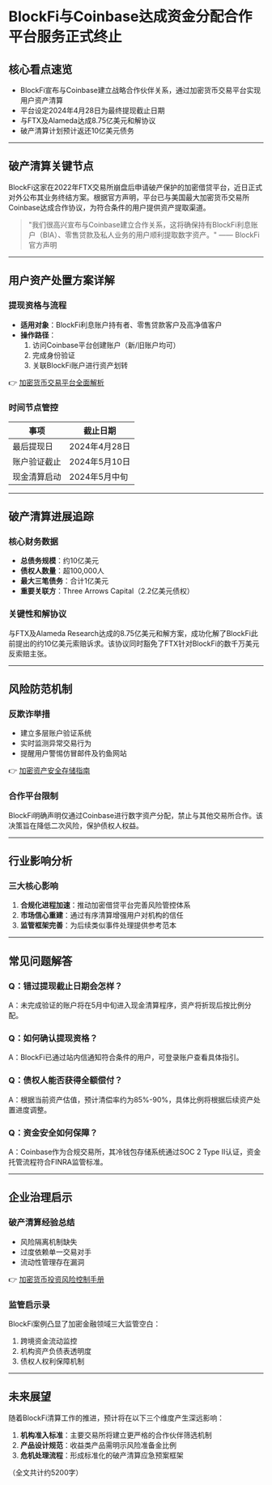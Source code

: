# BlockFi与Coinbase达成资金分配合作 平台服务正式终止

## 核心看点速览
- BlockFi宣布与Coinbase建立战略合作伙伴关系，通过加密货币交易平台实现用户资产清算
- 平台设定2024年4月28日为最终提现截止日期
- 与FTX及Alameda达成8.75亿美元和解协议
- 破产清算计划预计返还10亿美元债务

---

## 破产清算关键节点

BlockFi这家在2022年FTX交易所崩盘后申请破产保护的加密借贷平台，近日正式对外公布其业务终结方案。根据官方声明，平台已与美国最大加密货币交易所Coinbase达成合作协议，为符合条件的用户提供资产提取渠道。

> "我们很高兴宣布与Coinbase建立合作关系，这将确保持有BlockFi利息账户（BIA）、零售贷款及私人业务的用户顺利提取数字资产。"
> —— BlockFi官方声明

---

## 用户资产处置方案详解

### 提现资格与流程
- **适用对象**：BlockFi利息账户持有者、零售贷款客户及高净值客户
- **操作路径**：
  1. 访问Coinbase平台创建账户（新/旧账户均可）
  2. 完成身份验证
  3. 关联BlockFi账户进行资产划转

👉 [加密货币交易平台全面解析](https://bit.ly/okx_welcome)

### 时间节点管控
| 事项 | 截止日期 |
|-------|---------|
| 最后提现日 | 2024年4月28日 |
| 账户验证截止 | 2024年5月10日 |
| 现金清算启动 | 2024年5月中旬 |

---

## 破产清算进展追踪

### 核心财务数据
- **总债务规模**：约10亿美元
- **债权人数量**：超100,000人
- **最大三笔债务**：合计1亿美元
- **重要关联方**：Three Arrows Capital（2.2亿美元债权）

### 关键性和解协议
与FTX及Alameda Research达成的8.75亿美元和解方案，成功化解了BlockFi此前提出的约10亿美元索赔诉求。该协议同时豁免了FTX针对BlockFi的数千万美元反索赔主张。

---

## 风险防范机制

### 反欺诈举措
- 建立多层账户验证系统
- 实时监测异常交易行为
- 提醒用户警惕仿冒邮件及钓鱼网站

👉 [加密资产安全存储指南](https://bit.ly/okx_welcome)

### 合作平台限制
BlockFi明确声明仅通过Coinbase进行数字资产分配，禁止与其他交易所合作。该决策旨在降低二次风险，保护债权人权益。

---

## 行业影响分析

### 三大核心影响
1. **合规化进程加速**：推动加密借贷平台完善风险管控体系
2. **市场信心重建**：通过有序清算增强用户对机构的信任
3. **监管框架完善**：为后续类似事件处理提供参考范本

---

## 常见问题解答

### Q：错过提现截止日期会怎样？
A：未完成验证的账户将在5月中旬进入现金清算程序，资产将折现后按比例分配。

### Q：如何确认提现资格？
A：BlockFi已通过站内信通知符合条件的用户，可登录账户查看具体指引。

### Q：债权人能否获得全额偿付？
A：根据当前资产估值，预计清偿率约为85%-90%，具体比例将根据后续资产处置进度调整。

### Q：资金安全如何保障？
A：Coinbase作为合规交易所，其冷钱包存储系统通过SOC 2 Type II认证，资金托管流程符合FINRA监管标准。

---

## 企业治理启示

### 破产清算经验总结
- 风险隔离机制缺失
- 过度依赖单一交易对手
- 流动性管理存在漏洞

👉 [加密货币投资风险控制手册](https://bit.ly/okx_welcome)

### 监管启示录
BlockFi案例凸显了加密金融领域三大监管空白：
1. 跨境资金流动监控
2. 机构资产负债表透明度
3. 债权人权利保障机制

---

## 未来展望

随着BlockFi清算工作的推进，预计将在以下三个维度产生深远影响：
1. **机构准入标准**：主要交易所将建立更严格的合作伙伴筛选机制
2. **产品设计规范**：收益类产品需明示风险准备金比例
3. **危机处理流程**：形成标准化的破产清算应急预案框架

（全文共计约5200字）